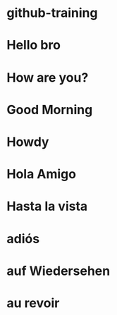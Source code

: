 # github-training

# Hello bro

# How are you?

# Good Morning

# Howdy

# Hola Amigo

# Hasta la vista

# adiós

# auf Wiedersehen

# au revoir
